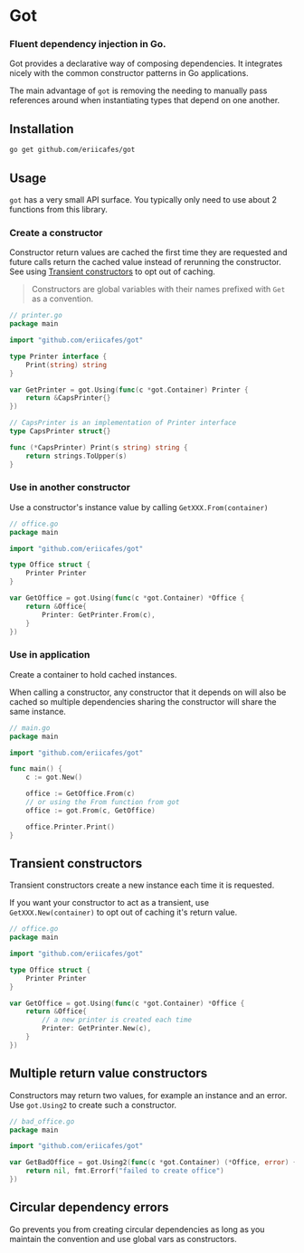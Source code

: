 # Got

### Fluent dependency injection in Go.

Got provides a declarative way of composing dependencies. It integrates nicely with the common constructor patterns in Go applications.

The main advantage of `got` is removing the needing to manually pass references around when instantiating types that depend on one another. 

## Installation

```sh
go get github.com/eriicafes/got
```

## Usage

`got` has a very small API surface. You typically only need to use about 2 functions from this library.

### Create a constructor

Constructor return values are cached the first time they are requested and future calls return the cached value instead of rerunning the constructor. See using [Transient constructors](#transient-constructors) to opt out of caching.

> Constructors are global variables with their names prefixed with `Get` as a convention.

```go
// printer.go
package main

import "github.com/eriicafes/got"

type Printer interface { 
    Print(string) string
}

var GetPrinter = got.Using(func(c *got.Container) Printer {
	return &CapsPrinter{}
})

// CapsPrinter is an implementation of Printer interface
type CapsPrinter struct{}

func (*CapsPrinter) Print(s string) string { 
    return strings.ToUpper(s)
}
```

### Use in another constructor

Use a constructor's instance value by calling `GetXXX.From(container)`

```go
// office.go
package main

import "github.com/eriicafes/got"

type Office struct {
    Printer Printer
}

var GetOffice = got.Using(func(c *got.Container) *Office {
	return &Office{
		Printer: GetPrinter.From(c),
	}
})
```

### Use in application

Create a container to hold cached instances.

When calling a constructor, any constructor that it depends on will also be cached so multiple dependencies sharing the constructor will share the same instance.

```go
// main.go
package main

import "github.com/eriicafes/got"

func main() {
    c := got.New()

    office := GetOffice.From(c)
    // or using the From function from got
    office := got.From(c, GetOffice)

    office.Printer.Print()
}
```

## Transient constructors
Transient constructors create a new instance each time it is requested.

If you want your constructor to act as a transient, use `GetXXX.New(container)` to opt out of caching it's return value.

```go
// office.go
package main

import "github.com/eriicafes/got"

type Office struct {
    Printer Printer
}

var GetOffice = got.Using(func(c *got.Container) *Office {
	return &Office{
        // a new printer is created each time
		Printer: GetPrinter.New(c),
	}
})
```

## Multiple return value constructors

Constructors may return two values, for example an instance and an error. Use `got.Using2` to create such a constructor.

```go
// bad_office.go
package main

import "github.com/eriicafes/got"

var GetBadOffice = got.Using2(func(c *got.Container) (*Office, error) {
	return nil, fmt.Errorf("failed to create office")
})
```

## Circular dependency errors

Go prevents you from creating circular dependencies as long as you maintain the convention and use global vars as constructors.